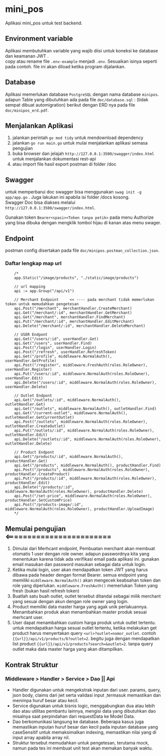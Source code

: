 # mini_pos
Aplikasi mini_pos untuk test backend.

## Environment variable
Aplikasi membutuhkan variable yang wajib diisi untuk koneksi ke database dan keamanan JWT
.  
copy atau rename file `.env-example` menjadi `.env`. Sesuaikan isinya seperti pada contoh.
file ini akan diload ketika program dijalankan.

## Database
Aplikasi memerlukan database `PostgreSQL` dengan nama database `minipos`.  
adapun Table yang dibutuhkan ada pada file `doc/database.sql` : (tidak sempat dibuat automigration) berikut dengan ERD nya pada file `doc/minipos_erd.pdf`.

## Menjalankan Aplikasi
1. jalankan perintah `go mod tidy` untuk mendownload dependency
2. jalankan `go run main.go` untuk mulai menjalankan aplikasi semasa pengujian
3. buka browser dan jelajah `http://127.0.0.1:3500/swagger/index.html` untuk menjalankan dokumentasi rest-api
4. atau import file hasil export postman di folder /doc

## Swagger
untuk memperbarui doc swagger bisa menggunakan `swag init -g app/app.go` . Juga lakukan ini apabila isi folder /docs kosong.  
Swagger Doc bisa diakses melalui `http://127.0.0.1:3500/swagger/index.html`.

Gunakan token `Bearer<spasi><Token tanpa petik>` pada menu Authorize yang bisa dibuka dengan mengklik tombol hijau di kanan atas menu swager.


## Endpoint
postman config disertakan pada file `doc/minipos.postman_collection.json`.


### Daftar lengkap map url
```
	/*
	app.Static("/image/products", "./static/image/products")

	// url mapping
	api := app.Group("/api/v1")

	// Merchant Endpoint     << ---- pada merchant tidak memerlukan token untuk memudahkan pengetesan
	api.Post("/merchant", merchantHandler.CreateMerchant)
	api.Get("/merchant/:id", merchantHandler.GetMerchant)
	api.Get("/merchant", merchantHandler.FindMerchant)
	api.Put("/merchant/:id", merchantHandler.EditMerchant)
	api.Delete("/merchant/:id", merchantHandler.DeleteMerchant)

	// USER Endpont
	api.Get("/users/:id", userHandler.Get)
	api.Get("/users", userHandler.Find)
	api.Post("/login", userHandler.Login)
	api.Post("/refresh", userHandler.RefreshToken)
	api.Get("/profile", middleware.NormalAuth(), userHandler.GetProfile)
	api.Post("/register", middleware.FreshAuth(roles.RoleOwner), userHandler.Register)
	api.Put("/users/:id", middleware.NormalAuth(roles.RoleOwner), userHandler.Edit)
	api.Delete("/users/:id", middleware.NormalAuth(roles.RoleOwner), userHandler.Delete)

	// Outlet Endpont
	api.Get("/outlets/:id", middleware.NormalAuth(), outletHandler.Get)
	api.Get("/outlets", middleware.NormalAuth(), outletHandler.Find)
	api.Get("/current-outlet", middleware.NormalAuth(), outletHandler.GetCurrentOutlet)
	api.Post("/outlets", middleware.NormalAuth(roles.RoleOwner), outletHandler.CreateOutlet)
	api.Put("/outlets/:id", middleware.NormalAuth(roles.RoleOwner), outletHandler.Edit)
	api.Delete("/outlets/:id", middleware.NormalAuth(roles.RoleOwner), outletHandler.Delete)

	// Product Endpont
	api.Get("/products/:id", middleware.NormalAuth(), productHandler.Get)
	api.Get("/products", middleware.NormalAuth(), productHandler.Find)
	api.Post("/products", middleware.NormalAuth(roles.RoleOwner), productHandler.CreateProduct)
	api.Put("/products/:id", middleware.NormalAuth(roles.RoleOwner), productHandler.Edit)
	api.Delete("/products/:id", middleware.NormalAuth(roles.RoleOwner), productHandler.Delete)
	api.Post("/set-price", middleware.NormalAuth(roles.RoleOwner), productHandler.SetCustomPrice)
	api.Post("/products-image/:id", middleware.NormalAuth(roles.RoleOwner), productHandler.UploadImage)
	*/
```


## Memulai pengujian  <========================
1. Dimulai dari Merhcant endpoint, Pembuatan merchant akan membuat otomatis 1 user dengan role owner.  adapun passwordnya kita yang menentukan karena tidak ada verifikasi email pada aplikasi ini. gunakan email masukan dan password masukan sebagai data untuk login.
2. Ketika mulai login, user akan mendapatkan token JWT yang harus dibawa pada header dengan format Bearer. semua endpoint yang memiliki `middleware.NormalAuth()` akan mengecek keabsahan token dan role yang diperlukan. `middleware.FreshAuth()` memerlukan Token yang fresh (bukan hasil refresh token)
3. Buatlah satu buah outlet, outlet tersebut ditandai sebagai milik merchant yang sesuai dengan akun dengan role owner yang login.
4. Product memiliki data master harga yang agak unik perlakuannya. Menambahkan produk akan menambahkan master produk sesuai merhcant user.
5. User dapat menambahkan custom harga produk untuk outlet tertentu. untuk mendapatkan harga sesuai outlet tertentu, ketika melakukan get product harus menyertakan query `<url>?outlet=nomor_outlet`. contoh `{{url}}/api/v1/products/6?outlet=2`.  begitu juga dengan mendapatkan list product `{{url}}/api/v1/products?search=&outlet=2`. tanpa query outlet maka data master harga yang akan ditampilkan.


## Kontrak Struktur

### Middleware > Handler > Service > Dao || Api

- Handler digunakan untuk mengekstrak inputan dari user. params, query, json body, claims dari jwt serta validasi input
  ,termasuk memastikan dan menimpa huruf besar atau kecil.
- Service digunakan untuk bisnis logic, menggabungkan dua atau lebih dao atau utilitas pembantu lainnya, mengisi data
  yang dibutuhkan dao misalnya saat perpindahan dari requestData ke Model Data.
- Dao berkomunikasi langsung ke database. Beberapa kasus juga memastikan inputan huruf besar dan kecil pada inputan
  database yang caseSensitif untuk memaksimalkan indexing, memastikan nilai yang di input array<T> apabila array nil.
- Struktur tersebut memudahkan untuk pengetesan, terutama mock, namun pada tes ini membuat unit test akan memakan banyak waktu.
